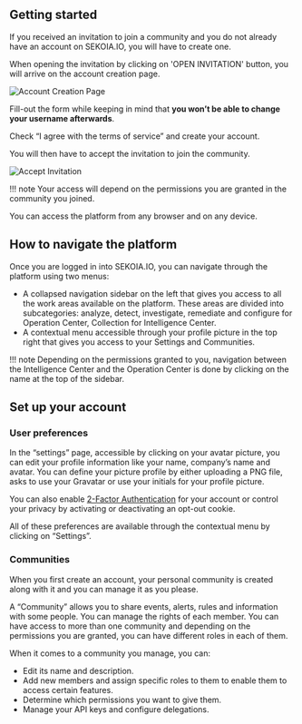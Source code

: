 ## Getting started

If you received an invitation to join a community and you do not already have an account on SEKOIA.IO, you will have to create one.

When opening the invitation by clicking on 'OPEN INVITATION' button, you will arrive on the account creation page.

![Account Creation Page](/assets/getting_started/account_creation.png)

Fill-out the form while keeping in mind that **you won’t be able to change your username afterwards**. 

Check “I agree with the terms of service” and create your account. 

You will then have to accept the invitation to join the community.

![Accept Invitation](/assets/getting_started/join_community.png)

!!! note
    Your access will depend on the permissions you are granted in the community you joined.

You can access the platform from any browser and on any device.

## How to navigate the platform

Once you are logged in into SEKOIA.IO, you can navigate through the platform using two menus: 

- A collapsed navigation sidebar on the left that gives you access to all the work areas available on the platform. These areas are divided into subcategories: analyze, detect, investigate, remediate and configure for Operation Center, Collection for Intelligence Center.
- A contextual menu accessible through your profile picture in the top right that gives you access to your Settings and Communities. 

!!! note
    Depending on the permissions granted to you, navigation between the Intelligence Center and the Operation Center is done by clicking on the name at the top of the sidebar.

## Set up your account 

### User preferences 

In the “settings” page, accessible by clicking on your avatar picture, you can edit your profile information like your name, company’s name and avatar. You can define your picture profile by either uploading a PNG file, asks to use your Gravatar or use your initials for your profile picture.

You can also enable [2-Factor Authentication](2fa.md) for your account or control your privacy by activating or deactivating an opt-out cookie.

All of these preferences are available through the contextual menu by clicking on “Settings”. 

### Communities 

When you first create an account, your personal community is created along with it and you can manage it as you please. 

A “Community” allows you to share events, alerts, rules and information with some people. You can manage the rights of each member. You can have access to more than one community and depending on the permissions you are granted, you can have different roles in each of them. 

When it comes to a community you manage, you can:

- Edit its name and description.
- Add new members and assign specific roles to them to enable them to access certain features.
- Determine which permissions you want to give them.
- Manage your API keys and configure delegations.

